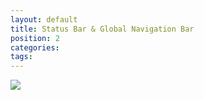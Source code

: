 ```yaml
---
layout: default
title: Status Bar & Global Navigation Bar
position: 2
categories: 
tags: 
---
```


![](7-Verkhnyaya-panel_-i-nizhnyaya-panel_.png)

